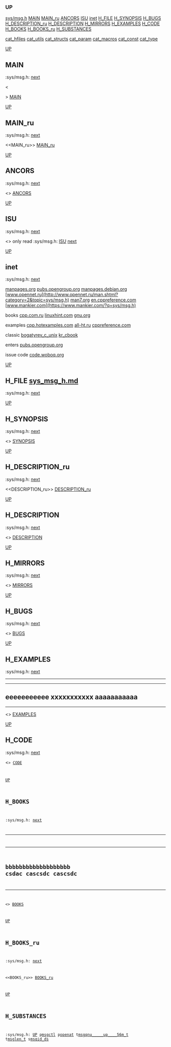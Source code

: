 ### UP
[sys/msg.h](##sys/msg.h)
[MAIN](##MAIN)
[MAIN_ru](##MAIN_ru)
[ANCORS](##ANCORS)
[ISU](##ISU)
[inet](##inet)
[H_FILE](##H_FILE)
[H_SYNOPSIS](##H_SYNOPSIS)
[H_BUGS](##H_BUGS)
[H_DESCRIPTION_ru](##H_DESCRIPTION_ru)
[H_DESCRIPTION](##H_DESCRIPTION)
[H_MIRRORS](##H_MIRRORS)
[H_EXAMPLES](##H_EXAMPLES)
[H_CODE](##H_CODE)
[H_BOOKS](##H_BOOKS)
[H_BOOKS_ru](##H_BOOKS_ru)
[H_SUBSTANCES](##H_SUBSTANCES)

[cat_hfiles](../cat_hfiles.md)
[cat_utils](../cat_utils.md)
[cat_structs](../cat_structs.md)
[cat_param](../cat_params.md)
[cat_macros](../cat_macross.md)
[cat_const](../cat_consts.md)
[cat_type](../cat_types.md)

[UP](###UP)
## MAIN
:sys/msg.h:
[next](##MAIN_ru)

<<MAIN>>
[MAIN](../fills/sys_msg_h/MAIN)


[UP](###UP)
## MAIN_ru
:sys/msg.h:
[next](##ANCORS)

<<MAIN_ru>>
[MAIN_ru](../fills/sys_msg_h/MAIN_ru)


[UP](###UP)
## ANCORS
:sys/msg.h:
[next](##ISU)

<<ANCORS>>
[ANCORS](../fills/sys_msg_h/ANCORS)


[UP](###UP)
## ISU
:sys/msg.h:
[next](##H_FILE)

<<ISU>>
only read
:sys/msg.h:
[ISU](../contents)
[next](##inet)


[UP](###UP)
## inet
:sys/msg.h:
[next](##H_FILE)

[manpages.org](https://www.google.ru/search?q=sys/msg.h+site%3Ahttps%3A%2F%2Fmanpages.org)
[pubs.opengroup.org](https://www.google.com/search?q=sys/msg.h+https%3A%2F%2Fpubs.opengroup.org)
[manpages.debian.org](https://yandex.ru/search/?text=sys/msg.h+site%3Ahttps%3A%2F%2Fmanpages.debian.org%2F)
[www.opennet.ru](http://www.opennet.ru/man.shtml?category=2&topic=sys/msg.h)
[man7.org](https://www.google.ru/search?q=sys/msg.h+site%3Ahttps%3A%2F%2Fman7.org%2Flinux%2Fman-pages)
[en.cppreference.com](https://www.google.com/search?q=sys/msg.h+en.cppreference.com)
[www.mankier.com](https://www.mankier.com/?q=sys/msg.h)

books
[cpp.com.ru](https://yandex.ru/search/?text=sys/msg.h+site%3Ahttps%3A%2F%2Fcpp.com.ru)
[linuxhint.com](https://www.google.ru/search?q=sys/msg.h+site%3Ahttps%3A%2F%2Flinuxhint.com)
[gnu.org](https://www.google.ru/search?q=sys/msg.h+site%3Ahttps%3A%2F%2Fwww.gnu.org%2Fsoftware%2Flibc%2Fmanual)

examples
[cpp.hotexamples.com](https://cpp.hotexamples.com/examples/-/-/sys/msg.h/cpp-sys/msg.h-function-examples.html)
[all-ht.ru](https://yandex.ru/search/?text=sys/msg.h+site%3Ahttp%3A%2F%2Fall-ht.ru%2Finf%2Fprog%2Fc%2F)
[cppreference.com](https://yandex.ru/search/?text=sys/msg.h+site%3Ahttps%3A%2F%2Fen.cppreference.com%2Fw%2Fc%2F)

classic
[bogatyrev_c_unix](https://www.google.com/search?q=sys/msg.h+site%3Ahttps%3A%2F%2Fcpp.com.ru%2Fbogatyrev_c_unix)
[kr_cbook](https://www.google.com/search?q=sys/msg.h+site%3Ahttps%3A%2F%2Fcpp.com.ru%2Fkr_cbook)

enters
[pubs.opengroup.org](https://pubs.opengroup.org/onlinepubs/9699919799/idx/head.html)

issue code
[code.woboq.org](https://www.google.com/search?h=&sitesearch=https%3A%2F%2Fcode.woboq.org%2Fuserspace%2Fglibc%2F&q=sys/msg.h)


[UP](###UP)
## H_FILE [sys_msg_h.md](sys_msg_h.md)
:sys/msg.h:
[next](##H_SYNOPSIS)

[UP](###UP)
## H_SYNOPSIS
:sys/msg.h:
[next](##H_DESCRIPTION_ru)

<<SYNOPSIS>>
[SYNOPSIS](../fills/sys_msg_h/SYNOPSIS)


[UP](###UP)
## H_DESCRIPTION_ru
:sys/msg.h:
[next](##H_DESCRIPTION)

<<DESCRIPTION_ru>>
[DESCRIPTION_ru](../fills/sys_msg_h/DESCRIPTION_ru)


[UP](###UP)
## H_DESCRIPTION
:sys/msg.h:
[next](##H_MIRRORS)

<<DESCRIPTION>>
[DESCRIPTION](../fills/sys_msg_h/DESCRIPTION)


[UP](###UP)
## H_MIRRORS
:sys/msg.h:
[next](##H_BUGS)

<<MIRRORS>>
[MIRRORS](../fills/sys_msg_h/MIRRORS)


[UP](###UP)
## H_BUGS
:sys/msg.h:
[next](##H_EXAMPLES)

<<BUGS>>
[BUGS](../fills/sys_msg_h/BUGS)


[UP](###UP)
## H_EXAMPLES
:sys/msg.h:
[next](##H_CODE)

----------------------------------------------------- 
-------------------------------------- 
eeeeeeeeeee
xxxxxxxxxxx
aaaaaaaaaaa
-------------------------------------- 
----------------------------------------------------- 
<<EXAMPLES>>
[EXAMPLES](../fills/sys_msg_h/EXAMPLES)


[UP](###UP)
## H_CODE
:sys/msg.h:
[next](##H_BOOKS)

<<CODE>>
[CODE](../fills/sys_msg_h/CODE)


[UP](###UP)
## H_BOOKS
:sys/msg.h:
[next](##H_BOOKS_ru)

----------------------------------------------------- 
-------------------------------------- 
bbbbbbbbbbbbbbbbbbb
csdac
cascsdc
cascsdc
-------------------------------------- 
----------------------------------------------------- 
<<BOOKS>>
[BOOKS](../fills/sys_msg_h/BOOKS)


[UP](###UP)
## H_BOOKS_ru
:sys/msg.h:
[next](##H_SUBSTANCES)

<<BOOKS_ru>>
[BOOKS_ru](../fills/sys_msg_h/BOOKS_ru)


[UP](###UP)
## H_SUBSTANCES
:sys/msg.h:
[UP](###UP)
p[msgctl](../utils/msgctl/msgctl.man)
p[openat](../utils/openat/openat.man)
t[msgqnu_____up____56m_t](../types/msgqnu_____up____56m_t/msgqnu_____up____56m_t.man)
t[msglen_t](../types/msglen_t/msglen_t.man)
s[msqid_ds](../structs/msqid_ds/msqid_ds.man)
